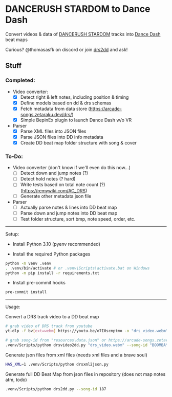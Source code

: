 # DANCERUSH STARDOM to Dance Dash

Convert videos & data of [DANCERUSH STARDOM](https://remywiki.com/AC_DRS) tracks into [Dance Dash](https://store.steampowered.com/app/2005050/Dance_Dash/) beat maps

Curious? @thomasasfk on discord or join [drs2dd](https://discord.gg/JVWx6zmtft) and ask!

## Stuff

### Completed:

- Video converter:
  - [x] Detect right & left notes, including position & timing
  - [x] Define models based on dd & drs schemas
  - [x] Fetch metadata from data store (https://arcade-songs.zetaraku.dev/drs/)
  - [x] Simple BepinEx plugin to launch Dance Dash w/o VR

- Parser
  - [x] Parse XML files into JSON files
  - [x] Parse JSON files into DD info metadata
  - [x] Create DD beat map folder structure with song & cover

### To-Do:

- Video converter (don't know if we'll even do this now...)
  - [ ] Detect down and jump notes (?)
  - [ ] Detect hold notes (? hard)
  - [ ] Write tests based on total note count (?) (https://remywiki.com/AC_DRS)
  - [ ] Generate other metadata json file

- Parser
  - [ ] Actually parse notes & lines into DD beat map
  - [ ] Parse down and jump notes into DD beat map
  - [ ] Test folder structure, sort bmp, note speed, order, etc.

---

Setup:

- Install Python 3.10 (pyenv recommended)

- Install the required Python packages
```bash
python -m venv .venv
. .venv/bin/activate # or .venv\Scripts\activate.bat on Windows
python -m pip install -r requirements.txt
```

- Install pre-commit hooks
```bash
pre-commit install
```

---

Usage:

Convert a DRS track video to a DD beat map

```bash
# grab video of DRS track from youtube
yt-dlp -f bv[ext=webm] https://youtu.be/o7I0scmptmo -o "drs_video.webm"

# grab song-id from "resources\data.json" or https://arcade-songs.zetaraku.dev/drs/
.venv/Scripts/python drsvideo2dd.py "drs_video.webm" --song-id "BOOMBAYAH-JP Ver.-"
```

Generate json files from xml files (needs xml files and a brave soul)

```bash
HAS_XML=1 .venv/Scripts/python drsxml2json.py
```

Generate full DD Beat Map from json files in repository (does not map notes atm, todo)

```bash
.venv/Scripts/python drs2dd.py --song-id 187
```
